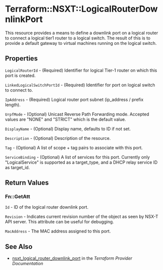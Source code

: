 # Terraform::NSXT::LogicalRouterDownlinkPort

This resource provides a means to define a downlink port on a logical router to connect a logical tier1 router to a logical switch. The result of this is to provide a default gateway to virtual machines running on the logical switch.

## Properties

`LogicalRouterId` - (Required) Identifier for logical Tier-1 router on which this port is created.

`LinkedLogicalSwitchPortId` - (Required) Identifier for port on logical switch to connect to.

`IpAddress` - (Required) Logical router port subnet (ip_address / prefix length).

`UrpfMode` - (Optional) Unicast Reverse Path Forwarding mode. Accepted values are "NONE" and "STRICT" which is the default value.

`DisplayName` - (Optional) Display name, defaults to ID if not set.

`Description` - (Optional) Description of the resource.

`Tag` - (Optional) A list of scope + tag pairs to associate with this port.

`ServiceBinding` - (Optional) A list of services for this port. Currently only "LogicalService" is supported as a target_type, and a DHCP relay service ID as target_id.


## Return Values

### Fn::GetAtt

`Id` - ID of the logical router downlink port.

`Revision` - Indicates current revision number of the object as seen by NSX-T API server. This attribute can be useful for debugging.

`MacAddress` - The MAC address assigned to this port.

## See Also

* [nsxt_logical_router_downlink_port](https://www.terraform.io/docs/providers/nsxt/r/logical_router_downlink_port.html) in the _Terraform Provider Documentation_